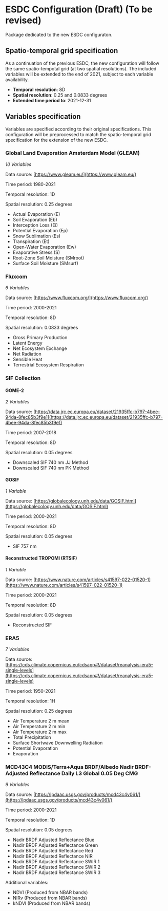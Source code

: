 # ESDC Configuration (Draft) (To be revised)

Package dedicated to the new ESDC configuraton. 

## Spatio-temporal grid specification

As a continuation of the previous ESDC, the new configuration will follow the same spatio-tempotal
grid (at two spatial resolutions). The included variables will be extended to the end of 2021,
subject to each variable availability.

- **Temporal resolution**: 8D
- **Spatial resolution**: 0.25 and 0.0833 degrees
- **Extended time period to**: 2021-12-31

## Variables specification

Variables are specified according to their original specifications. This configuration
will be preprocessed to match the spatio-temporal grid specification for the extension
of the new ESDC.

### Global Land Evaporation Amsterdam Model (GLEAM)

*10 Variables*

Data source: [https://www.gleam.eu/](https://www.gleam.eu/)

Time period: 1980-2021

Temporal resolution: 1D

Spatial resolution: 0.25 degrees

- Actual Evaporation (E)
- Soil Evaporation (Eb)
- Interception Loss (Ei)
- Potential Evaporation (Ep)
- Snow Sublimation (Es)
- Transpiration (Et)
- Open-Water Evaporation (Ew)
- Evaporative Stress (S)
- Root-Zone Soil Moisture (SMroot)
- Surface Soil Moisture (SMsurf)

### Fluxcom

*6 Variables*

Data source: [https://www.fluxcom.org/](https://www.fluxcom.org/)

Time period: 2000-2021

Temporal resolution: 8D

Spatial resolution: 0.0833 degrees

- Gross Primary Production
- Latent Energy
- Net Ecosystem Exchange
- Net Radiation
- Sensible Heat
- Terrestrial Ecosystem Respiration

### SIF Collection

#### GOME-2

*2 Variables*

Data source: [https://data.jrc.ec.europa.eu/dataset/21935ffc-b797-4bee-94da-8fec85b3f9e1](https://data.jrc.ec.europa.eu/dataset/21935ffc-b797-4bee-94da-8fec85b3f9e1)

Time period: 2007-2018

Temporal resolution: 8D

Spatial resolution: 0.05 degrees

- Downscaled SIF 740 nm JJ Method
- Downscaled SIF 740 nm PK Method

#### GOSIF

*1 Variable*

Data source: [https://globalecology.unh.edu/data/GOSIF.html](https://globalecology.unh.edu/data/GOSIF.html)

Time period: 2000-2021

Temporal resolution: 8D

Spatial resolution: 0.05 degrees

- SIF 757 nm

#### Reconstructed TROPOMI (RTSIF)

*1 Variable*

Data source: [https://www.nature.com/articles/s41597-022-01520-1](https://www.nature.com/articles/s41597-022-01520-1)

Time period: 2000-2021

Temporal resolution: 8D

Spatial resolution: 0.05 degrees

- Reconstructed SIF

### ERA5

*7 Variables*

Data source: [https://cds.climate.copernicus.eu/cdsapp#!/dataset/reanalysis-era5-single-levels](https://cds.climate.copernicus.eu/cdsapp#!/dataset/reanalysis-era5-single-levels)

Time period: 1950-2021

Temporal resolution: 1H

Spatial resolution: 0.25 degrees

- Air Temperature 2 m mean
- Air Temperature 2 m min
- Air Temperature 2 m max
- Total Precipitation
- Surface Shortwave Downwelling Radiation
- Potential Evaporation
- Evaporation

### MCD43C4 MODIS/Terra+Aqua BRDF/Albedo Nadir BRDF-Adjusted Reflectance Daily L3 Global 0.05 Deg CMG

*9 Variables*

Data source: [https://lpdaac.usgs.gov/products/mcd43c4v061/](https://lpdaac.usgs.gov/products/mcd43c4v061/)

Time period: 2000-2021

Temporal resolution: 1D

Spatial resolution: 0.05 degrees

- Nadir BRDF Adjusted Reflectance Blue
- Nadir BRDF Adjusted Reflectance Green
- Nadir BRDF Adjusted Reflectance Red
- Nadir BRDF Adjusted Reflectance NIR
- Nadir BRDF Adjusted Reflectance SWIR 1
- Nadir BRDF Adjusted Reflectance SWIR 2
- Nadir BRDF Adjusted Reflectance SWIR 3

Additional variables:

- NDVI (Produced from NBAR bands)
- NIRv (Produced from NBAR bands)
- kNDVI (Produced from NBAR bands)